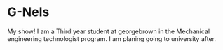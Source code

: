 # G-Nels
My show!
I am a Third year student at georgebrown in the Mechanical engineering technologist program.
I am planing going to university after.
